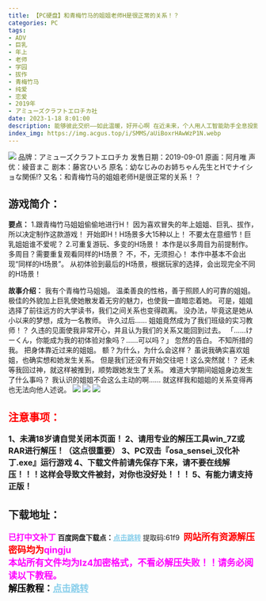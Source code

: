 ```yaml
---
title: 【PC硬盘】和青梅竹马的姐姐老师H是很正常的关系！？
categories: PC
tags:
- ADV
- 巨乳
- 年上
- 老师
- 学园
- 拔作
- 青梅竹马
- 纯爱
- 恋爱
- 2019年
- アミューズクラフトエロチカ社
date: 2023-1-18 8:01:00
description: 能够彼此交织——如此温暖，好开心啊 在近未来，个人用人工智能助手全息投影“廷克（ティンク）”就像现实世界的智能手机一样普及。即使在这样的情况下，年轻人依然能够舞动青春——
index_img: https://img.acgus.top/i/SMMS/aUiBoxrHAwWzP1N.webp
---
```

![](https://img.acgus.top/i/SMMS/aUiBoxrHAwWzP1N.webp)
品牌：アミューズクラフトエロチカ
发售日期：2019-09-01
原画：阿月唯
声优：綾音まこ
剧本：藤宮ひいろ
原名：幼なじみのお姉ちゃん先生とHでナイショな関係!?
又名：和青梅竹马的姐姐老师H是很正常的关系！？

## 游戏简介：
**要点：**
1.跟青梅竹马姐姐偷偷地进行H！
因为喜欢冒失的年上姐姐、巨乳、拔作，所以决定制作这款游戏！
开始即H！H场景多大15种以上！
不要太在意细节！巨乳姐姐谁不爱呢？
2.可重复游玩、多变的H场景！
本作是以多周目为前提制作。
多周目？需要重复观看同样的H场景？
不，不，无须担心！
本作中基本不会出现“同样的H场景”。
从初体验到最后的H场景，根据玩家的选择，会出现完全不同的H场景！

**故事介绍：**
我有个青梅竹马姐姐。
温柔善良的性格，善于照顾人的可靠的姐姐。
极佳的外貌加上巨乳使她散发着无穷的魅力，也使我一直暗恋着她。
可是，姐姐选择了前往远方的大学读书，我们之间关系也变得疏离。
没办法，毕竟这是她从小以来的梦想，成为一名教师。
许久过后……
姐姐竟然成为了我们班级的实习教师！？
久违的见面使我非常开心，并且认为我们的关系又能回到过去。
「……けーくん，你能成为我的初体验对象吗？……可以吗？」
忽然的告白。
不知所措的我。
把身体靠近过来的姐姐。
额？为什么，为什么会这样？
虽说我确实喜欢姐姐，也确实想和她发生关系。
但是我们还没有开始交往吧！这么突然就！？
还未等我回过神，就这样被推到，顺势跟她发生了关系。
难道大学期间姐姐身边发生了什么事吗？
我认识的姐姐不会这么主动的啊……
就这样我和姐姐的关系变得再也无法向他人述说。
![](https://img.acgus.top/i/SMMS/QWVrp87gHINdjLa.webp)
![](https://img.acgus.top/i/SMMS/nhfLy9Bkb3sGuAM.webp)
![](https://img.acgus.top/i/SMMS/vL43THlZPyuN2aA.webp)





## <font color=#FF0000 >注意事项：</font>
<font size=3><b>1、未满18岁请自觉关闭本页面！
2、请用专业的解压工具win_7Z或RAR进行解压！（这点很重要）
3、PC双击『osa_sensei_汉化补丁.exe』运行游戏
4、下载文件前请先保存下来，请不要在线解压！！！这样会导致文件被封，对你也没好处！！！
5、有能力请支持正版！</b></font>

## 下载地址：
<font color=#FF00FF size=3><b>已打中文补丁</b></font>
<b>百度网盘下载点：</b><a href="https://pan.baidu.com/s/1JZfKQO84qmdDISt73FoNMw?pwd=61f9" style="color: #87CEEB;"><b>点击跳转</b></a> 提取码:61f9
<a style="padding: 0" href="https://post.qingju.org/AD/"><img style="max-width:100%" src="https://img.acgus.top/i/2024/07/478f689b8021d8d499ab43d21acf137a.gif" alt=""></a>
<b><font color=#FF0000 size=4>网站所有资源解压密码均为</b></font><b><font color=#FF00FF size=4>qingju</font><font color=#FF0000 ></font></b><br><b><font color=#FF00FF size=4>本站所有文件均为lz4加密格式，不看必解压失败！！请务必阅读以下教程。</b></font><br><b><font color=#000 size=4>解压教程：</b><a href="https://post.qingju.org/tutorial/000/" style="color: #87CEEB;"><b>点击跳转</b></a>